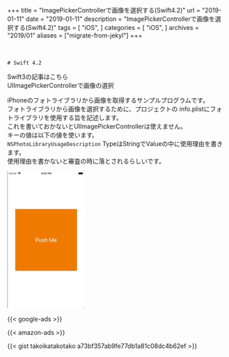 +++
title = "ImagePickerControllerで画像を選択する(Swift4.2)"
url = "2019-01-11"
date = "2019-01-11"
description = "ImagePickerControllerで画像を選択する(Swift4.2)"
tags = [
  "iOS",
]
categories = [
    "iOS",
]
archives = "2019/01"
aliases = ["migrate-from-jekyl"]
+++

<br>

`# Swift 4.2`

Swift3の記事はこちら  
UIImagePickerControllerで画像の選択

iPhoneのフォトライブラリから画像を取得するサンプルプログラムです。  
フォトライブラリから画像を選択するために、プロジェクトの info.plistにフォトライブラリを使用する旨を記述します。  
これを書いておかないとUIImagePickerControllerは使えません。  
キーの値は以下の値を使います。  
`NSPhotoLibraryUsageDescription`
TypeはStringでValueの中に使用理由を書きます。  
使用理由を書かないと審査の時に落とされるらしいです。  

![alt](1.gif)

<!-- Google Ads -->
{{< google-ads >}}

<!-- Amazon Ads -->
{{< amazon-ads >}}

{{< gist takoikatakotako a73bf357ab9fe77db1a81c08dc4b62ef >}}

